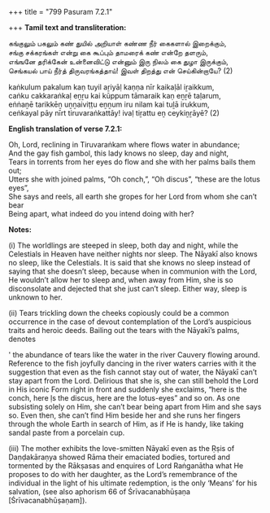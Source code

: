 +++
title = "799 Pasuram 7.2.1"

+++
**Tamil text and transliteration:**

கங்குலும் பகலும் கண் துயில் அறியாள் கண்ண நீர் கைகளால் இறைக்கும்,  
சங்கு சக்கரங்கள் என்று கை கூப்பும் தாமரைக் கண் என்றே தளரும்,  
எங்ஙனே தரிக்கேன் உன்னைவிட்டு என்னும் இரு நிலம் கை துழா இருக்கும்,  
செங்கயல் பாய் நீர்த் திருவரங்கத்தாய்! இவள் திறத்து என் செய்கின்றாயே? (2)

kaṅkulum pakalum kaṇ tuyil aṟiyāḷ kaṇṇa nīr kaikaḷāl iṟaikkum,  
caṅku cakkaraṅkaḷ eṉṟu kai kūppum tāmaraik kaṇ eṉṟē taḷarum,  
eṅṅaṉē tarikkēṉ uṉṉaiviṭṭu eṉṉum iru nilam kai tuḻā irukkum,  
ceṅkayal pāy nīrt tiruvaraṅkattāy! ivaḷ tiṟattu eṉ ceykiṉṟāyē? (2)

**English translation of verse 7.2.1:**

Oh, Lord, reclining in Tiruvaraṅkam where flows water in abundance;  
And the gay fish gambol, this lady knows no sleep, day and night,  
Tears in torrents from her eyes do flow and she with her palms bails them out;  
Utters she with joined palms, “Oh conch,”, “Oh discus”, “these are the lotus eyes”,  
She says and reels, all earth she gropes for her Lord from whom she can’t bear  
Being apart, what indeed do you intend doing with her?

**Notes:**

\(i\) The worldlings are steeped in sleep, both day and night, while the Celestials in Heaven have neither nights nor sleep. The Nāyakī also knows no sleep, like the Celestials. It is said that she knows no sleep instead of saying that she doesn’t sleep, because when in communion with the Lord, He wouldn’t allow her to sleep and, when away from Him, she is so disconsolate and dejected that she just can’t sleep. Either way, sleep is unknown to her.

\(ii\) Tears trickling down the cheeks copiously could be a common occurrence in the case of devout contemplation of the Lord’s auspicious traits and heroic deeds. Bailing out the tears with the Nāyakī’s palms, denotes

' the abundance of tears like the water in the river Cauvery flowing around. Reference to the fish joyfully dancing in the river waters carries with it the suggestion that even as the fish cannot stay out of water, the Nāyakī can’t stay apart from the Lord. Delirious that she is, she can still behold the Lord in His iconic Form right in front and suddenly she exclaims, “here is the conch, here ḷs the discus, here are the lotus-eyes” and so on. As one subsisting solely on Him, she can’t bear being apart from Him and she says so. Even then, she can’t find Him beside her and she runs her fingers through the whole Earth in search of Him, as if He is handy, like taking sandal paste from a porcelain cup.

\(iii\) The mother exhibits the love-smitten Nāyakī even as the Ṛṣis of Daṇḍakāraṇya showed Rāma their emaciated bodies, tortured and tormented by the Rākṣasas and enquires of Lord Raṅganātha what He proposes to do with her daughter, as the Lord’s remembrance of the individual in the light of his ultimate redemption, is the only ‘Means’ for his salvation, (see also aphorism 66 of Śrīvacanabhūṣaṇa [Śrīvacanabhūṣaṇam]).


